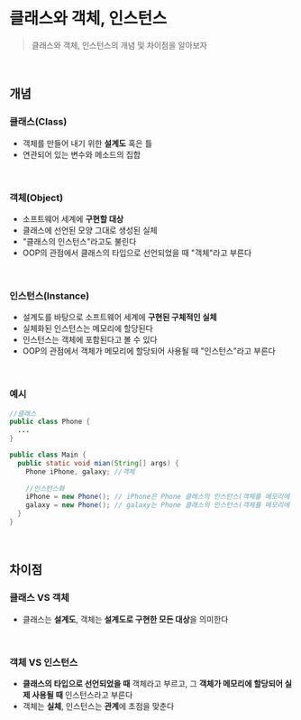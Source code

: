# 클래스와 객체, 인스턴스
> 클래스와 객체, 인스턴스의 개념 및 차이점을 알아보자
<br>

## 개념

### 클래스(Class)
- 객체를 만들어 내기 위한 **설계도** 혹은 틀
- 연관되어 있는 변수와 메소드의 집합
<br>

### 객체(Object)
- 소프트웨어 세계에 **구현할 대상**
- 클래스에 선언된 모양 그대로 생성된 실체
- "클래스의 인스턴스"라고도 불린다
- OOP의 관점에서 클래스의 타입으로 선언되었을 때 "객체"라고 부른다
<br>

### 인스턴스(Instance)
- 설계도를 바탕으로 소프트웨어 세계에 **구현된 구체적인 실체**
- 실체화된 인스턴스는 메모리에 할당된다
- 인스턴스는 객체에 포함된다고 볼 수 있다
- OOP의 관점에서 객체가 메모리에 할당되어 사용될 때 "인스턴스"라고 부른다
<br>

### 예시
```java
//클래스
public class Phone {
  ...
}

public class Main {
  public static void mian(String[] args) {
    Phone iPhone, galaxy; //객체
	
    //인스턴스화
    iPhone = new Phone(); // iPhone은 Phone 클래스의 인스턴스(객체를 메모리에 할당)
    galaxy = new Phone(); // galaxy는 Phone 클래스의 인스턴스(객체를 메모리에 할당)
  }
}
```
<br>

## 차이점

### 클래스 VS 객체
- 클래스는 **설계도**, 객체는 **설계도로 구현한 모든 대상**을 의미한다

<br>

### 객체 VS 인스턴스
- **클래스의 타입으로 선언되었을 때** 객체라고 부르고, 그 **객체가 메모리에 할당되어 실제 사용될 때** 인스턴스라고 부른다
- 객체는 **실체**, 인스턴스는 **관계**에 초점을 맞춘다
